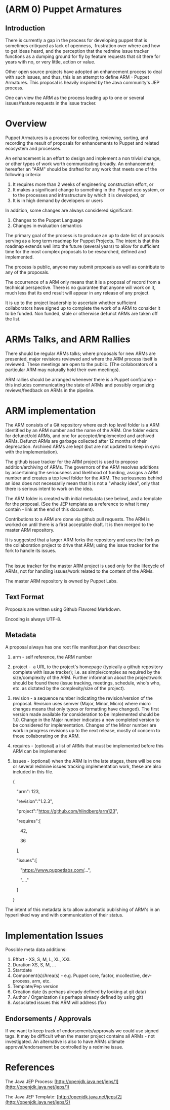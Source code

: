 (ARM 0) Puppet Armatures 
========================

Introduction
------------

There is currently a gap in the process for developing puppet that is
sometimes critiqued as lack of openness,  frustration over where and how
to get ideas heard, and the perception that the redmine issue tracker
functions as a dumping ground for fly by feature requests that sit there
for years with no, or very little, action or value.

Other open source projects have adopted an enhancement process to deal
with such issues, and thus, this is an attempt to define ARM - Puppet
Armatures. This proposal is heavily inspired by the Java
community's JEP process.

One can view the ARM as the process leading up to one or several
issues/feature requests in the issue tracker.

Overview
========

Puppet Armatures is a process for collecting, reviewing,
sorting, and recording the result of proposals for enhancements to
Puppet and related ecosystem and processes.

An enhancement is an effort to design and implement a non trivial
change, or other types of work worth communicating broadly. An
enhancement; hereafter an "ARM" should be drafted for any work that meets
one of the following criteria:

1.  It requires more than 2 weeks of engineering
    construction effort, or
2.  It makes a significant change to something in the  Puppet eco
    system, or to the processes and infrastructure by which it is
    developed, or
3.  It is in high demand by developers or users

In addition, some changes are always considered significant:

1.  Changes to the Puppet Language
2.  Changes in evaluation semantics

The primary goal of the process is to produce an up to date list of
proposals serving as a long term roadmap for Puppet Projects. The intent
is that this roadmap extends well into the future (several years) to
allow for sufficient time for the most complex proposals to be
researched, defined and implemented.

The process is public, anyone may submit proposals as well as contribute
to any of the proposals.

The occurrence of a ARM only means that it is a proposal of record from
a technical perspective. There is no guarantee that anyone will work on
it, much less that its end result will appear in any release of any
project.

It is up to the project leadership to ascertain whether sufficient
collaborators have signed up to complete the work of a ARM to consider
it to be funded. Non funded, stale or otherwise defunct ARMs are taken
off the list.

ARMs Talks, and ARM Rallies
===========================

There should be regular ARMs talks; where proposals for new ARMs are
presented, major revisions reviewed and where the ARM process itself is
reviewed. These meetings are open to the public. (The collaborators of a
particular ARM may naturally hold their own meetings).

ARM rallies should be arranged whenever there is a Puppet conf/camp -
this includes communicating the state of ARMs and possibly organizing
reviews/feedback on ARMs in the pipeline.

ARM implementation
==================

The ARM consists of a Git repository where each top level folder is a
ARM identified by an ARM number and the name of the ARM.
One folder exists for defunct/old ARMs, and one for accepted/implemented
and archived ARMs. Defunct ARMs are garbage collected after 12 months of
their deprecation. Archived ARMs are kept (but are not updated to keep
in sync with the implementation).

The github issue tracker for the ARM project is used to propose
addition/archiving of ARMs. The governors of the ARM resolves additions
by ascertaining the seriousness and likelihood of funding, assigns a ARM
number and creates a top level folder for the ARM. The seriousness
behind an idea does not necessarily mean that it is not a "whacky idea",
only that there is serious intent to work on the idea.

The ARM folder is created with initial metadata (see below), and a
template for the proposal. (See the JEP template as a reference to what
it may contain - link at the end of this document).

Contributions to a ARM are done via github pull requests. The ARM is
worked on until there is a first acceptable draft. It is then merged to
the master ARM repository.

It is suggested that a larger ARM forks the repository and uses the fork
as the collaboration project to drive that ARM; using the issue tracker
for the fork to handle its issues.

\
The issue tracker for the master ARM project is used only for the
lifecycle of ARMs, not for handling issues/work related to the content
of the ARMs.

The master ARM repository is owned by Puppet Labs.

Text Format
-----------

Proposals are written using Github Flavored Markdown.

Encoding is always UTF-8.

Metadata
--------

A proposal always has one root file manifest.json that
describes:

1.  arm - self reference, the ARM number
2.  project -  a URL to the project's homepage (typically a github
    repository complete with issue tracker); i.e. as
    simple/complex as required by the size/complexity of the ARM.
    Further information about the project/work should be found there
    (issue tracking, meetings, schedule, who's who, etc. as dictated by
    the complexity/size of the project).
3.  revision - a sequence number indicating the revision/version of the
    proposal. Revision uses semver (Major, Minor, Micro) where micro
    changes means that only typos or formatting have changed). The first
    version made available for consideration to be implemented should be
    1.0. Change in the Major number indicates a new completed version to
    be considered for implementation. Changes of the Minor number are
    work in progress revisions up to the next release, mostly of concern
    to those collaborating on the ARM.
4.  requires - (optional) a list of ARMs that must be implemented before
    this ARM can be implemented
5.  issues - (optional) when the ARM is in the late stages, there will
    be one or several redmine issues tracking implementation work, these
    are also included in this file.

    {

       "arm": 123,

       "revision":"1.2.3",

       "project":"https://github.com/hlindberg/arm123",

       "requires":[

          42,

          36

       ],

       "issues":[

          "https://www.puppetlabs.com/...",

          "...."

       ]

    }

The intent of this metadata is to allow automatic publishing of ARM's in
an hyperlinked way and with communication of their status.

Implementation Issues
=====================

Possible meta data additions:

1.  Effort - XS, S, M, L, XL, XXL
2.  Duration XS, S, M, ...
3.  Startdate
4.  Component(s)/Area(s) - e.g. Puppet core, factor, mcollective,
    dev-process, arm, etc.
5.  Template/Pep version
6.  Creation date (is perhaps already defined by looking at git data)
7.  Author / Organization (is perhaps already defined by using git)
8.  Associated issues this ARM will address (fix)

Endorsements / Approvals
------------------------

If we want to keep track of endorsements/approvals we could use signed
tags. It may be difficult when the master project contains all ARMs -
not investigated. An alternative is also to have ARMs ultimate
approval/endorsement be controlled by a redmine issue.

References
==========

The Java JEP Process:
[http://openjdk.java.net/jeps/1](http://openjdk.java.net/jeps/1)

The Java JEP Template:
[http://openjdk.java.net/jeps/2](http://openjdk.java.net/jeps/2)

